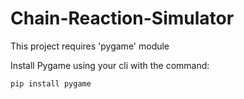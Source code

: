 # Chain-Reaction-Simulator

This project requires 'pygame' module

Install Pygame using your cli with the command: 
```
pip install pygame

```
